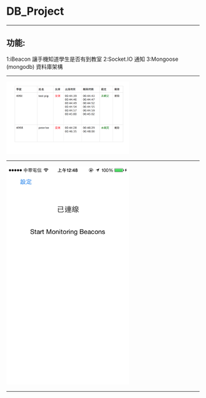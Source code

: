 DB_Project
==========

<hr>


<h2>功能:</h2>
1:iBeacon 讓手機知道學生是否有到教室   
2:Socket.IO 通知   
3:Mongoose (mongodb) 資料庫架構

<hr>

<img src="web.png" width='320'></img>
<hr>
<img src="ios.png" width='320'></img>
<hr>